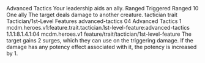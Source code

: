 <ability>
  <name>Advanced Tactics</name>
  <flavor>Your leadership aids an ally.</flavor>
  <keywords>
    <keyword>Ranged</keyword>
  </keywords>
  <type>Triggered</type>
  <distance>Ranged 10</distance>
  <target>One ally</target>
  <trigger>The target deals damage to another creature.</trigger>
  <metadata>
    <class>tactician</class>
    <feature_type>trait</feature_type>
    <file_dpath>Tactician/1st-Level Features</file_dpath>
    <item_id>advanced-tactics</item_id>
    <item_index>04</item_index>
    <item_name>Advanced Tactics</item_name>
    <level>1</level>
    <scc>mcdm.heroes.v1:feature.trait.tactician.1st-level-feature:advanced-tactics</scc>
    <scdc>1.1.1:8.1.4.1:04</scdc>
    <source>mcdm.heroes.v1</source>
    <type>feature/trait/tactician/1st-level-feature</type>
  </metadata>
  <effects>
    <effect type="mundane">The target gains 2 surges, which they can use on the triggering damage.</effect>
    <effect type="mundane" cost="Spend 1 Focus">If the damage has any potency effect associated with it, the potency is increased by 1.</effect>
  </effects>
</ability>
